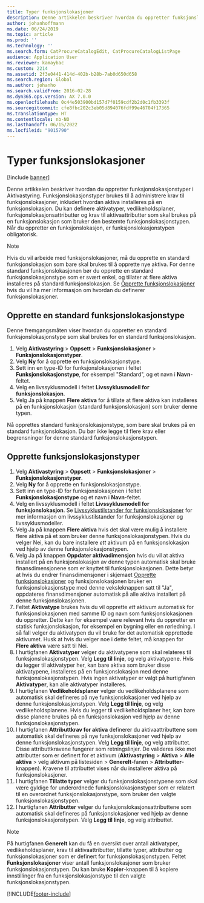 ```yaml
---
title: Typer funksjonslokasjoner
description: Denne artikkelen beskriver hvordan du oppretter funksjonslokasjonstyper i Aktivastyring.
author: johanhoffmann
ms.date: 06/24/2019
ms.topic: article
ms.prod: ''
ms.technology: ''
ms.search.form: CatProcureCatalogEdit, CatProcureCatalogListPage
audience: Application User
ms.reviewer: kamaybac
ms.custom: 2214
ms.assetid: 2f3e0441-414d-402b-b28b-7ab0d650d658
ms.search.region: Global
ms.author: johanho
ms.search.validFrom: 2016-02-28
ms.dyn365.ops.version: AX 7.0.0
ms.openlocfilehash: 0c44e503900bd157d7f0159cdf2b2d0c1fb3393f
ms.sourcegitcommit: cfe8fbc202c3eb05d894076fdf99e46704f17365
ms.translationtype: HT
ms.contentlocale: nb-NO
ms.lasthandoff: 06/15/2022
ms.locfileid: "9015790"
---
```

# <a name="functional-location-types"></a>Typer funksjonslokasjoner

[!include [banner](../../includes/banner.md)]

 

Denne artikkelen beskriver hvordan du oppretter funksjonslokasjonstyper i Aktivastyring. Funksjonslokasjonstyper brukes til å administrere krav til funksjonslokasjoner, inkludert hvordan aktiva installeres på en funksjonslokasjon. Du kan definere aktivatyper, vedlikeholdsplaner, funksjonslokasjonsattributter og krav til aktivaattributter som skal brukes på en funksjonslokasjon som bruker den bestemte funksjonslokasjonstypen. Når du oppretter en funksjonslokasjon, er funksjonslokasjonstypen obligatorisk.

>[!NOTE] 
>Hvis du vil arbeide med funksjonslokasjoner, må du opprette en standard funksjonslokasjon som bare skal brukes til å opprette nye aktiva. For denne standard funksjonslokasjonen bør du opprette en standard funksjonslokasjonstype som er svært enkel, og tillater at flere aktiva installeres på standard funksjonslokasjon. Se [Opprette funksjonslokasjoner](../functional-locations/create-functional-locations.md) hvis du vil ha mer informasjon om hvordan du definerer funksjonslokasjoner.

## <a name="create-a-default-functional-location-type"></a>Opprette en standard funksjonslokasjonstype

Denne fremgangsmåten viser hvordan du oppretter en standard funksjonslokasjonstype som skal brukes for en standard funksjonslokasjon.

1. Velg **Aktivastyring** > **Oppsett** > **Funksjonslokasjoner** > **Funksjonslokasjonstyper**.
2. Velg **Ny** for å opprette en funksjonslokasjonstype.
3. Sett inn en type-ID for funksjonslokasjonen i feltet **Funksjonslokasjonstype**, for eksempel "Standard", og et navn i **Navn**-feltet.
4. Velg en livssyklusmodell i feltet **Livssyklusmodell for funksjonslokasjon**.
5. Velg Ja på knappen **Flere aktiva** for å tillate at flere aktiva kan installeres på en funksjonslokasjon (standard funksjonslokasjon) som bruker denne typen.

Nå opprettes standard funksjonslokasjonstype, som bare skal brukes på en standard funksjonslokasjon. Du bør ikke legge til flere krav eller begrensninger for denne standard funksjonslokasjonstypen.


## <a name="create-functional-location-types"></a>Opprette funksjonslokasjonstyper

1. Velg **Aktivastyring** > **Oppsett** > **Funksjonslokasjoner** > **Funksjonslokasjonstyper**.
2. Velg **Ny** for å opprette en funksjonslokasjonstype.
3. Sett inn en type-ID for funksjonslokasjonen i feltet **Funksjonslokasjonstype** og et navn i **Navn**-feltet.
4. Velg en livssyklusmodell i feltet **Livssyklusmodell for funksjonslokasjon**. Se [Livssyklustilstander for funksjonslokasjoner](../setup-for-functional-locations/functional-location-stages.md) for mer informasjon om livssyklustilstander for funksjonslokasjoner og livssyklusmodeller.
5. Velg Ja på knappen **Flere aktiva** hvis det skal være mulig å installere flere aktiva på et som bruker denne funksjonslokasjonstypen. Hvis du velger Nei, kan du bare installere *ett* aktivum på en funksjonslokasjon ved hjelp av denne funksjonslokasjonstypen.
6. Velg Ja på knappen **Oppdater aktivadimensjon** hvis du vil at aktiva installert på en funksjonslokasjon av denne typen automatisk skal bruke finansdimensjonene som er knyttet til funksjonslokasjonen. Dette betyr at hvis du endrer finansdimensjoner i skjemaet [Opprette funksjonslokasjoner](../functional-locations/create-functional-locations.md) og funksjonslokasjonen bruker en funksjonslokasjonstype med denne veksleknappen satt til "Ja", oppdateres finansdimensjoner automatisk på alle aktiva installert på denne funksjonslokasjonen.
7. Feltet **Aktivatype** brukes hvis du vil opprette *ett* aktivum automatisk for funksjonslokasjonen med samme ID og navn som funksjonslokasjonen du oppretter. Dette kan for eksempel være relevant hvis du oppretter en statisk funksjonslokasjon, for eksempel en bygning eller en rørledning. I så fall velger du aktivatypen du vil bruke for det automatisk opprettede aktivumet. Husk at hvis du velger noe i dette feltet, må knappen for **Flere aktiva** være satt til Nei.
8. I hurtigfanen **Aktivatyper** velger du aktivatypene som skal relateres til funksjonslokasjonstypen. Velg **Legg til linje**, og velg aktivatypene. Hvis du legger til aktivatyper her, kan bare aktiva som bruker disse aktivatypene, installeres på en funksjonslokasjon med denne funksjonslokasjonstypen. Hvis ingen aktivatyper er valgt på hurtigfanen **Aktivatyper**, kan alle aktivatyper installeres.
9. I hurtigfanen **Vedlikeholdsplaner** velger du vedlikeholdsplanene som automatisk skal defineres på nye funksjonslokasjoner ved hjelp av denne funksjonslokasjonstypen. Velg **Legg til linje**, og velg vedlikeholdsplanene. Hvis du legger til vedlikeholdsplaner her, kan bare disse planene brukes på en funksjonslokasjon ved hjelp av denne funksjonslokasjonstypen.
10. I hurtigfanen **Attributtkrav for aktiva** definerer du aktivaattributtene som automatisk skal defineres på nye funksjonslokasjoner ved hjelp av denne funksjonslokasjonstypen. Velg **Legg til linje**, og velg attributtet. Disse attributtkravene fungerer som retningslinjer. De valideres ikke mot attributter som er definert for et aktivum (**Aktivastyring** > **Aktiva** > **Alle aktiva** > velg aktivum på listesiden > **Generelt**-fanen > **Attributter**-knappen). Kravene til attributtet vises når du installerer aktiva på funksjonslokasjoner.
11. I hurtigfanen **Tillatte typer** velger du funksjonslokasjonstypene som skal være gyldige for underordnede funksjonslokasjonstyper som er relatert til en overordnet funksjonslokasjonstype, som bruker den valgte funksjonslokasjonstypen.
12. I hurtigfanen **Attributter** velger du funksjonslokasjonsattributtene som automatisk skal defineres på funksjonslokasjoner ved hjelp av denne funksjonslokasjonstypen. Velg **Legg til linje**, og velg attributtet.


>[!NOTE] 
>På hurtigfanen **Generelt** kan du få en oversikt over antall aktivatyper, vedlikeholdsplaner, krav til aktivaattributter, tillatte typer, attributter og funksjonslokasjoner som er definert for funksjonslokasjonstypen. Feltet **Funksjonslokasjoner** viser antall funksjonslokasjoner som bruker funksjonslokasjonstypen. Du kan bruke **Kopier**-knappen til å kopiere innstillinger fra en funksjonslokasjonstype til den valgte funksjonslokasjonstypen.


[!INCLUDE[footer-include](../../../includes/footer-banner.md)]